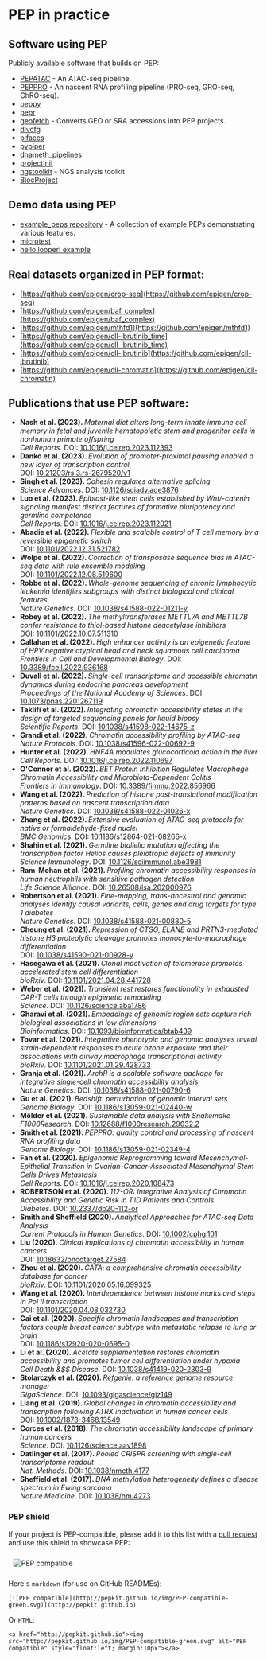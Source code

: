 # PEP in practice

## Software using PEP

Publicly available software that builds on PEP:

* [PEPATAC](http://pepatac.databio.org/) - An ATAC-seq pipeline. 
* [PEPPRO](http://peppro.databio.org/) - An nascent RNA profiling pipeline (PRO-seq, GRO-seq, ChRO-seq).
* [peppy](https://github.com/pepkit/peppy)
* [pepr](https://github.com/pepkit/pepr)
* [geofetch](https://github.com/pepkit/geofetch) - Converts GEO or SRA accessions into PEP projects.
* [divcfg](https://github.com/pepkit/divcfg)
* [pifaces](https://github.com/pepkit/pifaces)
* [pypiper](https://github.com/databio/pypiper)
* [dnameth_pipelines](https://github.com/databio/dnameth_pipelines)
* [projectInit](https://github.com/databio/projectInit)
* [ngstoolkit](https://github.com/afrendeiro/toolkit) - NGS analysis toolkit
* [BiocProject](https://github.com/pepkit/BiocProject)

## Demo data using PEP

* [example_peps repository](https://github.com/pepkit/example_peps) - A collection of example PEPs demonstrating various features.
* [microtest](https://github.com/epigen/microtest)
* [hello looper! example](https://github.com/pepkit/hello_looper)

## Real datasets organized in PEP format:

* [https://github.com/epigen/crop-seq](https://github.com/epigen/crop-seq)
* [https://github.com/epigen/baf_complex](https://github.com/epigen/baf_complex)
* [https://github.com/epigen/mthfd1](https://github.com/epigen/mthfd1)
* [https://github.com/epigen/cll-ibrutinib_time](https://github.com/epigen/cll-ibrutinib_time)
* [https://github.com/epigen/cll-ibrutinib](https://github.com/epigen/cll-ibrutinib)
* [https://github.com/epigen/cll-chromatin](https://github.com/epigen/cll-chromatin)

## Publications that use PEP software:

<ul>
<li><b>Nash et al. (2023). </b><i>Maternal diet alters long-term innate immune cell memory in fetal and juvenile hematopoietic stem and progenitor cells in nonhuman primate offspring</i> 
<br><i>Cell Reports</i>.  <span class="doi">DOI: <a href="http://dx.doi.org/10.1016/j.celrep.2023.112393">10.1016/j.celrep.2023.112393</a></span></li>
<li><b>Danko et al. (2023). </b><i>Evolution of promoter-proximal pausing enabled a new layer of transcription control</i> 
<br> <span class="doi">DOI: <a href="http://dx.doi.org/10.21203/rs.3.rs-2679520/v1">10.21203/rs.3.rs-2679520/v1</a></span></li>
<li><b>Singh et al. (2023). </b><i>Cohesin regulates alternative splicing</i> 
<br><i>Science Advances</i>.  <span class="doi">DOI: <a href="http://dx.doi.org/10.1126/sciadv.ade3876">10.1126/sciadv.ade3876</a></span></li>
<li><b>Luo et al. (2023). </b><i>Epiblast-like stem cells established by Wnt/-catenin signaling manifest distinct features of formative pluripotency and germline competence</i> 
<br><i>Cell Reports</i>.  <span class="doi">DOI: <a href="http://dx.doi.org/10.1016/j.celrep.2023.112021">10.1016/j.celrep.2023.112021</a></span></li>
<li><b>Abadie et al. (2022). </b><i>Flexible and scalable control of T cell memory by a reversible epigenetic switch</i> 
<br> <span class="doi">DOI: <a href="http://dx.doi.org/10.1101/2022.12.31.521782">10.1101/2022.12.31.521782</a></span></li>
<li><b>Wolpe et al. (2022). </b><i>Correction of transposase sequence bias in ATAC-seq data with rule ensemble modeling</i> 
<br> <span class="doi">DOI: <a href="http://dx.doi.org/10.1101/2022.12.08.519600">10.1101/2022.12.08.519600</a></span></li>
<li><b>Robbe et al. (2022). </b><i>Whole-genome sequencing of chronic lymphocytic leukemia identifies subgroups with distinct biological and clinical features</i> 
<br><i>Nature Genetics</i>.  <span class="doi">DOI: <a href="http://dx.doi.org/10.1038/s41588-022-01211-y">10.1038/s41588-022-01211-y</a></span></li>
<li><b>Robey et al. (2022). </b><i>The methyltransferases METTL7A and METTL7B confer resistance to thiol-based histone deacetylase inhibitors</i> 
<br> <span class="doi">DOI: <a href="http://dx.doi.org/10.1101/2022.10.07.511310">10.1101/2022.10.07.511310</a></span></li>
<li><b>Callahan et al. (2022). </b><i>High enhancer activity is an epigenetic feature of HPV negative atypical head and neck squamous cell carcinoma</i> 
<br><i>Frontiers in Cell and Developmental Biology</i>.  <span class="doi">DOI: <a href="http://dx.doi.org/10.3389/fcell.2022.936168">10.3389/fcell.2022.936168</a></span></li>
<li><b>Duvall et al. (2022). </b><i>Single-cell transcriptome and accessible chromatin dynamics during endocrine pancreas development</i> 
<br><i>Proceedings of the National Academy of Sciences</i>.  <span class="doi">DOI: <a href="http://dx.doi.org/10.1073/pnas.2201267119">10.1073/pnas.2201267119</a></span></li>
<li><b>Taklifi et al. (2022). </b><i>Integrating chromatin accessibility states in the design of targeted sequencing panels for liquid biopsy</i> 
<br><i>Scientific Reports</i>.  <span class="doi">DOI: <a href="http://dx.doi.org/10.1038/s41598-022-14675-z">10.1038/s41598-022-14675-z</a></span></li>
<li><b>Grandi et al. (2022). </b><i>Chromatin accessibility profiling by ATAC-seq</i> 
<br><i>Nature Protocols</i>.  <span class="doi">DOI: <a href="http://dx.doi.org/10.1038/s41596-022-00692-9">10.1038/s41596-022-00692-9</a></span></li>
<li><b>Hunter et al. (2022). </b><i>HNF4A modulates glucocorticoid action in the liver</i> 
<br><i>Cell Reports</i>.  <span class="doi">DOI: <a href="http://dx.doi.org/10.1016/j.celrep.2022.110697">10.1016/j.celrep.2022.110697</a></span></li>
<li><b>O'Connor et al. (2022). </b><i>BET Protein Inhibition Regulates Macrophage Chromatin Accessibility and Microbiota-Dependent Colitis</i> 
<br><i>Frontiers in Immunology</i>.  <span class="doi">DOI: <a href="http://dx.doi.org/10.3389/fimmu.2022.856966">10.3389/fimmu.2022.856966</a></span></li>
<li><b>Wang et al. (2022). </b><i>Prediction of histone post-translational modification patterns based on nascent transcription data</i> 
<br><i>Nature Genetics</i>.  <span class="doi">DOI: <a href="http://dx.doi.org/10.1038/s41588-022-01026-x">10.1038/s41588-022-01026-x</a></span></li>
<li><b>Zhang et al. (2022). </b><i>Extensive evaluation of ATAC-seq protocols for native or formaldehyde-fixed nuclei</i> 
<br><i>BMC Genomics</i>.  <span class="doi">DOI: <a href="http://dx.doi.org/10.1186/s12864-021-08266-x">10.1186/s12864-021-08266-x</a></span></li>
<li><b>Shahin et al. (2021). </b><i>Germline biallelic mutation affecting the transcription factor Helios causes pleiotropic defects of immunity</i> 
<br><i>Science Immunology</i>.  <span class="doi">DOI: <a href="http://dx.doi.org/10.1126/sciimmunol.abe3981">10.1126/sciimmunol.abe3981</a></span></li>
<li><b>Ram-Mohan et al. (2021). </b><i>Profiling chromatin accessibility responses in human neutrophils with sensitive pathogen detection</i> 
<br><i>Life Science Alliance</i>.  <span class="doi">DOI: <a href="http://dx.doi.org/10.26508/lsa.202000976">10.26508/lsa.202000976</a></span></li>
<li><b>Robertson et al. (2021). </b><i>Fine-mapping, trans-ancestral and genomic analyses identify causal variants, cells, genes and drug targets for type 1 diabetes</i> 
<br><i>Nature Genetics</i>.  <span class="doi">DOI: <a href="http://dx.doi.org/10.1038/s41588-021-00880-5">10.1038/s41588-021-00880-5</a></span></li>
<li><b>Cheung et al. (2021). </b><i>Repression of CTSG, ELANE and PRTN3-mediated histone H3 proteolytic cleavage promotes monocyte-to-macrophage differentiation</i> 
<br> <span class="doi">DOI: <a href="http://dx.doi.org/10.1038/s41590-021-00928-y">10.1038/s41590-021-00928-y</a></span></li>
<li><b>Hasegawa et al. (2021). </b><i>Clonal inactivation of telomerase promotes accelerated stem cell differentiation</i> 
<br><i>bioRxiv</i>.  <span class="doi">DOI: <a href="http://dx.doi.org/10.1101/2021.04.28.441728">10.1101/2021.04.28.441728</a></span></li>
<li><b>Weber et al. (2021). </b><i>Transient rest restores functionality in exhausted CAR-T cells through epigenetic remodeling</i> 
<br><i>Science</i>.  <span class="doi">DOI: <a href="http://dx.doi.org/10.1126/science.aba1786">10.1126/science.aba1786</a></span></li>
<li><b>Gharavi et al. (2021). </b><i>Embeddings of genomic region sets capture rich biological associations in low dimensions</i> 
<br><i>Bioinformatics</i>.  <span class="doi">DOI: <a href="http://dx.doi.org/10.1093/bioinformatics/btab439">10.1093/bioinformatics/btab439</a></span></li>
<li><b>Tovar et al. (2021). </b><i>Integrative phenotypic and genomic analyses reveal strain-dependent responses to acute ozone exposure and their associations with airway macrophage transcriptional activity</i> 
<br><i>bioRxiv</i>.  <span class="doi">DOI: <a href="http://dx.doi.org/10.1101/2021.01.29.428733">10.1101/2021.01.29.428733</a></span></li>
<li><b>Granja et al. (2021). </b><i>ArchR is a scalable software package for integrative single-cell chromatin accessibility analysis</i> 
<br><i>Nature Genetics</i>.  <span class="doi">DOI: <a href="http://dx.doi.org/10.1038/s41588-021-00790-6">10.1038/s41588-021-00790-6</a></span></li>
<li><b>Gu et al. (2021). </b><i>Bedshift: perturbation of genomic interval sets</i> 
<br><i>Genome Biology</i>.  <span class="doi">DOI: <a href="http://dx.doi.org/10.1186/s13059-021-02440-w">10.1186/s13059-021-02440-w</a></span></li>
<li><b>Mölder et al. (2021). </b><i>Sustainable data analysis with Snakemake</i> 
<br><i>F1000Research</i>.  <span class="doi">DOI: <a href="http://dx.doi.org/10.12688/f1000research.29032.2">10.12688/f1000research.29032.2</a></span></li>
<li><b>Smith et al. (2021). </b><i>PEPPRO: quality control and processing of nascent RNA profiling data</i> 
<br><i>Genome Biology</i>.  <span class="doi">DOI: <a href="http://dx.doi.org/10.1186/s13059-021-02349-4">10.1186/s13059-021-02349-4</a></span></li>
<li><b>Fan et al. (2020). </b><i>Epigenomic Reprogramming toward Mesenchymal-Epithelial Transition in Ovarian-Cancer-Associated Mesenchymal Stem Cells Drives Metastasis</i> 
<br><i>Cell Reports</i>.  <span class="doi">DOI: <a href="http://dx.doi.org/10.1016/j.celrep.2020.108473">10.1016/j.celrep.2020.108473</a></span></li>
<li><b>ROBERTSON et al. (2020). </b><i>112-OR: Integrative Analysis of Chromatin Accessibility and Genetic Risk in T1D Patients and Controls</i> 
<br><i>Diabetes</i>.  <span class="doi">DOI: <a href="http://dx.doi.org/10.2337/db20-112-or">10.2337/db20-112-or</a></span></li>
<li><b>Smith and Sheffield (2020). </b><i>Analytical Approaches for ATAC-seq Data Analysis</i> 
<br><i>Current Protocols in Human Genetics</i>.  <span class="doi">DOI: <a href="http://dx.doi.org/10.1002/cphg.101">10.1002/cphg.101</a></span></li>
<li><b>Liu (2020). </b><i>Clinical implications of chromatin accessibility in human cancers</i> 
<br> <span class="doi">DOI: <a href="http://dx.doi.org/10.18632/oncotarget.27584">10.18632/oncotarget.27584</a></span></li>
<li><b>Zhou et al. (2020). </b><i>CATA: a comprehensive chromatin accessibility database for cancer</i> 
<br><i>bioRxiv</i>.  <span class="doi">DOI: <a href="http://dx.doi.org/10.1101/2020.05.16.099325">10.1101/2020.05.16.099325</a></span></li>
<li><b>Wang et al. (2020). </b><i>Interdependence between histone marks and steps in Pol II transcription</i> 
<br> <span class="doi">DOI: <a href="http://dx.doi.org/10.1101/2020.04.08.032730">10.1101/2020.04.08.032730</a></span></li>
<li><b>Cai et al. (2020). </b><i>Specific chromatin landscapes and transcription factors couple breast cancer subtype with metastatic relapse to lung or brain</i> 
<br> <span class="doi">DOI: <a href="http://dx.doi.org/10.1186/s12920-020-0695-0">10.1186/s12920-020-0695-0</a></span></li>
<li><b>Li et al. (2020). </b><i>Acetate supplementation restores chromatin accessibility and promotes tumor cell differentiation under hypoxia</i> 
<br><i>Cell Death &amp$$ Disease</i>.  <span class="doi">DOI: <a href="http://dx.doi.org/10.1038/s41419-020-2303-9">10.1038/s41419-020-2303-9</a></span></li>
<li><b>Stolarczyk et al. (2020). </b><i>Refgenie: a reference genome resource manager</i> 
<br><i>GigaScience</i>.  <span class="doi">DOI: <a href="http://dx.doi.org/10.1093/gigascience/giz149">10.1093/gigascience/giz149</a></span></li>
<li><b>Liang et al. (2019). </b><i>Global changes in chromatin accessibility and transcription following ATRX inactivation in human cancer cells</i> 
<br> <span class="doi">DOI: <a href="http://dx.doi.org/10.1002/1873-3468.13549">10.1002/1873-3468.13549</a></span></li>
<li><b>Corces et al. (2018). </b><i>The chromatin accessibility landscape of primary human cancers</i> 
<br><i>Science</i>.  <span class="doi">DOI: <a href="http://dx.doi.org/10.1126/science.aav1898">10.1126/science.aav1898</a></span></li>
<li><b>Datlinger et al. (2017). </b><i>Pooled CRISPR screening with single-cell transcriptome readout</i> 
<br><i>Nat. Methods</i>.  <span class="doi">DOI: <a href="http://dx.doi.org/10.1038/nmeth.4177">10.1038/nmeth.4177</a></span></li>
<li><b>Sheffield et al. (2017). </b><i>DNA methylation heterogeneity defines a disease spectrum in Ewing sarcoma</i> 
<br><i>Nature Medicine</i>.  <span class="doi">DOI: <a href="http://dx.doi.org/10.1038/nm.4273">10.1038/nm.4273</a></span></li>

</ul>

### PEP shield

If your project is PEP-compatible, please add it to this list with a [pull request](https://github.com/pepkit/pepkit.github.io/blob/master/_docs/tools.md) and use this shield to showcase PEP:

<img src="http://pepkit.github.io/img/PEP-compatible-green.svg" alt="PEP compatible" style="float:left; margin:10px"><br clear="all"/>

Here's `markdown` (for use on GitHub READMEs):
```
[![PEP compatible](http://pepkit.github.io/img/PEP-compatible-green.svg)](http://pepkit.github.io)
```

Or `HTML`:
```
<a href="http://pepkit.github.io"><img src="http://pepkit.github.io/img/PEP-compatible-green.svg" alt="PEP compatible" style="float:left; margin:10px"></a>
```


